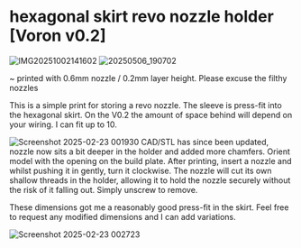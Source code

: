 # hexagonal skirt revo nozzle holder [Voron v0.2]
![IMG20251002141602](https://github.com/user-attachments/assets/37129c3b-50ea-4afc-99d3-1680e73e03a7)
![20250506_190702](https://github.com/user-attachments/assets/5c708025-3eab-4b26-9cb3-fb7d450988d4)

~ printed with 0.6mm nozzle / 0.2mm layer height. Please excuse the filthy nozzles

This is a simple print for storing a revo nozzle. The sleeve is press-fit into the hexagonal skirt. On the V0.2 the amount of space behind will depend on your wiring. I can fit up to 10.


![Screenshot 2025-02-23 001930](https://github.com/user-attachments/assets/341fb882-659f-42d5-82ec-86bf67d0c97a)
CAD/STL has since been updated, nozzle now sits a bit deeper in the holder and added more chamfers.
Orient model with the opening on the build plate. After printing, insert a nozzle and whilst pushing it in gently, turn it clockwise. The nozzle will cut its own shallow threads in the holder, allowing it to hold the nozzle securely without the risk of it falling out. Simply unscrew to remove.

These dimensions got me a reasonably good press-fit in the skirt. Feel free to request any modified dimensions and I can add variations.

![Screenshot 2025-02-23 002723](https://github.com/user-attachments/assets/207c9152-87ff-48af-92e3-f4f1cb694764)

